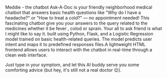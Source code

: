Meddie - the chatbot 
Ask-A-Doc is your friendly neighborhood medical chatbot that answers basic health questions like "Why do I have a headache?" or "How to treat a cold?" — no appointment needed!
This fascinating chatbot give you your answers to the query related to the medicines whether it be fever , colod or sprain. Your all to ask friend is what I might like to say it.
built using Python, Flask, and a Logistic Regression model trained on basic health-related queries. The model predicts user intent and maps it to predefined responses files.A lightweight HTML frontend allows users to 
interact with the chatbot in real-time through a clean web interface. 

Just type in your symptom, and let this AI buddy serve you some comforting advice (but hey, it's still not a real doctor 😉).
